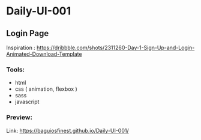 # Daily-UI-001

## Login Page
Inspiration : 
https://dribbble.com/shots/2311260-Day-1-Sign-Up-and-Login-Animated-Download-Template

### Tools:
- html
- css ( animation, flexbox )
- sass
- javascript

### Preview:
Link: https://baguiosfinest.github.io/Daily-UI-001/
